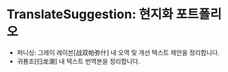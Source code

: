 # TranslateSuggestion: 현지화 포트폴리오

- 퍼니싱: 그레이 레이븐[战双帕弥什] 내 오역 및 개선 텍스트 제안을 정리합니다.
- 귀룡조[归龙潮] 내 텍스트 번역본을 정리합니다.

</rb>


